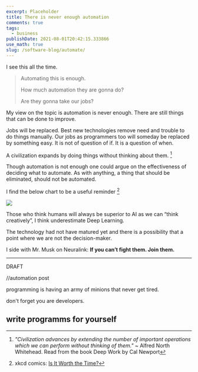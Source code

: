 ```yaml
---
excerpt: Placeholder
title: There is never enough automation
comments: true
tags:
  - business
publishDate: 2021-08-01T20:42:15.333866
use_math: true
slug: /software-blog/automate/
---
```


I see this all the time.

> Automating this is enough.
>
> How much automation they are gonna do?
>
> Are they gonna take our jobs?

My view on the topic is automation is never enough. There are still things that can be done to improve.

Jobs will be replaced. Best new technologies remove need and trouble to do things manually. Our jobs as programmers too will someday be replaced by something easy. It is not of question of if. It is a question of when.

A civilization expands by doing things without thinking about them. [^2]

Though automation is not enough one could argue on the effectiveness of deciding what to automate. As with anything, a thing that should be eliminated, should not be automated.

I find the below chart to be a useful reminder [^1]

![](https://imgs.xkcd.com/comics/is_it_worth_the_time_2x.png)

Those who think humans will always be superior to AI as we can “think creatively”, I think underestimate Deep Learning.

The technology had not have matured yet and there is a possibility that a point where we are not the decision-maker.

I side with Mr. Musk on Neuralink: **If you can’t fight them. Join them.**

[^1]: xkcd comics: [Is It Worth the Time?](https://xkcd.com/1205/)
[^2]: _"Civilization advances by extending the number of important operations which we can perform without thinking of them."_ ~ Alfred North Whitehead. Read from the book Deep Work by Cal Newport

---

DRAFT

//automation post

programming is having an army of minions that never get tired.

don't forget you are developers.

## write programms for yourself

